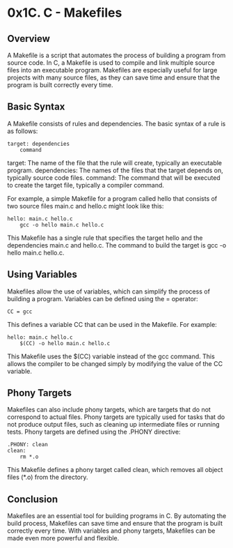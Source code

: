 # 0x1C. C - Makefiles

## Overview
A Makefile is a script that automates the process of building a program from source code. In C, a Makefile is used to compile and link multiple source files into an executable program. Makefiles are especially useful for large projects with many source files, as they can save time and ensure that the program is built correctly every time.

## Basic Syntax
A Makefile consists of rules and dependencies. The basic syntax of a rule is as follows:
```
target: dependencies
    command
```

target: The name of the file that the rule will create, typically an executable program.
dependencies: The names of the files that the target depends on, typically source code files.
command: The command that will be executed to create the target file, typically a compiler command.

For example, a simple Makefile for a program called hello that consists of two source files main.c and hello.c might look like this:

```
hello: main.c hello.c
    gcc -o hello main.c hello.c
```
This Makefile has a single rule that specifies the target hello and the dependencies main.c and hello.c. The command to build the target is gcc -o hello main.c hello.c.

## Using Variables
Makefiles allow the use of variables, which can simplify the process of building a program. Variables can be defined using the = operator:

```
CC = gcc
```
This defines a variable CC that can be used in the Makefile. For example:

```
hello: main.c hello.c
    $(CC) -o hello main.c hello.c
```
This Makefile uses the $(CC) variable instead of the gcc command. This allows the compiler to be changed simply by modifying the value of the CC variable.

## Phony Targets
Makefiles can also include phony targets, which are targets that do not correspond to actual files. Phony targets are typically used for tasks that do not produce output files, such as cleaning up intermediate files or running tests. Phony targets are defined using the .PHONY directive:

```
.PHONY: clean
clean:
    rm *.o
```
This Makefile defines a phony target called clean, which removes all object files (*.o) from the directory.

## Conclusion
Makefiles are an essential tool for building programs in C. By automating the build process, Makefiles can save time and ensure that the program is built correctly every time. With variables and phony targets, Makefiles can be made even more powerful and flexible.